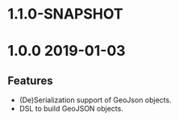 # 1.1.0-SNAPSHOT

# 1.0.0 2019-01-03

## Features
* (De)Serialization support of GeoJson objects.
* DSL to build GeoJSON objects.